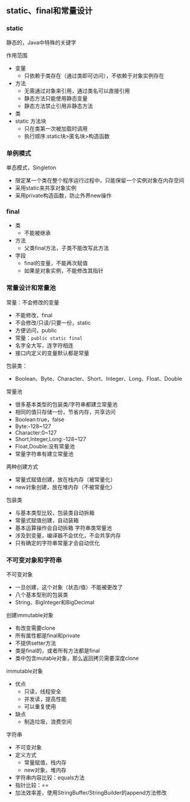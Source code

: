 ## static、final和常量设计
### static
静态的，Java中特殊的关键字

作用范围
- 变量
  - 只依赖于类存在（通过类即可访问），不依赖于对象实例存在
- 方法
  - 无需通过对象来引用，通过类名可以直接引用
  - 静态方法只能使用静态变量
  - 静态方法禁止引用非静态方法
- 类
- static 方法块
  - 只在类第一次被加载时调用
  - 执行顺序:static块>匿名块>构造函数

### 单例模式
单态模式，Singleton
- 限定某一个类在整个程序运行过程中，只能保留一个实例对象在内存空间
- 采用static来共享对象实例
- 采用private构造函数，防止外界new操作

### final
- 类
  - 不能被继承
- 方法
  - 父类final方法，子类不能改写此方法
- 字段
  - final的变量，不能再次赋值
  - 如果是对象实例，不能修改其指针

### 常量设计和常量池
常量：不会修改的变量
- 不能修改，final
- 不会修改/只读/只要一份，static
- 方便访问，public
- 常量：`public static final`
- 名字全大写，连字符相连
- 接口内定义的变量默认都是常量

包装类：
- Boolean、Byte、Character、Short、Integer、Long、Float、Double

常量池
- 很多基本类型的包装类/字符串都建立常量池
- 相同的值只存储一份，节省内存，共享访问
- Boolean:true，false
- Byte:-128~127
- Character:0~127
- Short,Integer,Long:-128~127
- Float,Double:没有常量池
- 常量字符串有建立常量池

两种创建方式
- 常量式赋值创建，放在栈内存（被常量化）
- new对象创建，放在堆内存（不被常量化）

包装类
- 与基本类型比较，包装类自动拆箱
- 常量式赋值创建，自动装箱
- 基本运算操作会自动拆箱
字符串类常量池
- 涉及到变量，编译器不会优化，不会共享内存
- 只有确定的字符串常量才会自动优化

### 不可变对象和字符串
不可变对象
- 一旦创建，这个对象（状态/值）不能被更改了
- 八个基本型别的包装类
- String、BigInteger和BigDecimal

创建immutable对象
- 有改变需要clone
- 所有属性都是final和private
- 不提供setter方法
- 类是final的，或者所有方法都是final
- 类中包含mutable对象，那么返回拷贝需要深度clone

immutable对象
- 优点
  - 只读，线程安全
  - 并发读，提高性能
  - 可以重复使用
- 缺点
  - 制造垃圾，浪费空间

字符串
- 不可变对象
- 定义方式
  - 常量赋值，栈内存
  - new对象，堆内存
- 字符串内容比较：equals方法
- 指针比较：==
- 加法效率差，使用StringBuffer/StringBuilder的append方法修改